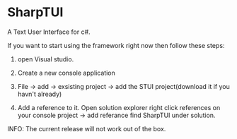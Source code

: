 # SharpTUI
A Text User Interface for c#.

If you want to start using the framework right now then follow these steps:

1. open Visual studio.
 
2. Create a new console application

2. File -> add -> exsisting project -> add the STUI project(download it if you havn't already)

3. Add a reference to it. Open solution explorer right click references on your console project -> add referance find  SharpTUI under solution.



INFO: The current release will not work out of the box.

